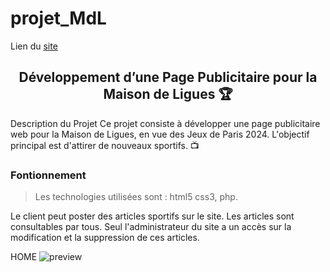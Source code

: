# projet_MdL
Lien du [site](https://theocou.github.io/projet_MdL/)

<div align="center">

## Développement d’une Page Publicitaire pour la Maison de Ligues 🏆
</div>
Description du Projet
Ce projet consiste à développer une page publicitaire web pour la Maison de Ligues, en vue des Jeux de Paris 2024. L'objectif principal est d'attirer de nouveaux sportifs. 📺

### Fontionnement

>Les technologies utilisées sont : html5 css3, php.

Le client peut poster des articles sportifs sur le site. Les articles sont consultables par tous. Seul l'administrateur du site a un accès sur la modification et la suppression de ces articles.

HOME
![preview](asset/preview.PNG)
